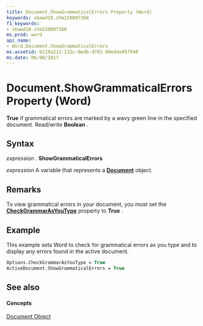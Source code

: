 ```yaml
---
title: Document.ShowGrammaticalErrors Property (Word)
keywords: vbawd10.chm158007368
f1_keywords:
- vbawd10.chm158007368
ms.prod: word
api_name:
- Word.Document.ShowGrammaticalErrors
ms.assetid: b219a212-232c-0edb-d702-88ed4e097940
ms.date: 06/08/2017
---
```



# Document.ShowGrammaticalErrors Property (Word)

 **True** if grammatical errors are marked by a wavy green line in the specified document. Read/write **Boolean** .


## Syntax

 _expression_ . **ShowGrammaticalErrors**

 _expression_ A variable that represents a **[Document](Word.Document.md)** object.


## Remarks

To view grammatical errors in your document, you must set the  **[CheckGrammarAsYouType](Word.Options.CheckGrammarAsYouType.md)** property to **True** .


## Example

This example sets Word to check for grammatical errors as you type and to display any errors found in the active document.


```vb
Options.CheckGrammarAsYouType = True 
ActiveDocument.ShowGrammaticalErrors = True
```


## See also


#### Concepts


[Document Object](Word.Document.md)

